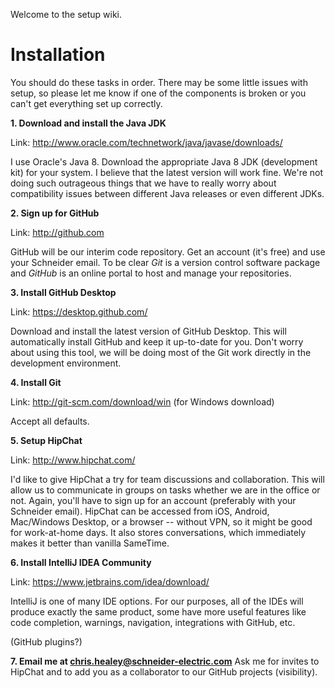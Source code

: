 Welcome to the setup wiki.

# Installation
You should do these tasks in order.  There may be some little issues with setup, so please let me know if one of the components is broken or you can't get everything set up correctly.

**1. Download and install the Java JDK**  

Link: <http://www.oracle.com/technetwork/java/javase/downloads/>

I use Oracle's Java 8.  Download the appropriate Java 8 JDK (development kit) for your system.  I believe that the latest version will work fine.  We're not doing such outrageous things that we have to really worry about compatibility issues between different Java releases or even different JDKs.

**2. Sign up for GitHub**

Link: <http://github.com>

GitHub will be our interim code repository.  Get an account (it's free) and use your Schneider email.  To be clear _Git_ is a version control software package and _GitHub_ is an online portal to host and manage your repositories.

**3. Install GitHub Desktop**

Link: <https://desktop.github.com/>

Download and install the latest version of GitHub Desktop. This will automatically install GitHub and keep it up-to-date for you.  Don't worry about using this tool, we will be doing most of the Git work directly in the development environment.

**4. Install Git**

Link: <http://git-scm.com/download/win> (for Windows download)

Accept all defaults.


**5. Setup HipChat**

Link: <http://www.hipchat.com/>

I'd like to give HipChat a try for team discussions and collaboration.  This will allow us to communicate in groups on tasks whether we are in the office or not.  Again, you'll have to sign up for an account (preferably with your Schneider email).  HipChat can be accessed from iOS, Android, Mac/Windows Desktop, or a browser -- without VPN, so it might be good for work-at-home days.  It also stores conversations, which immediately makes it better than vanilla SameTime.

**6. Install IntelliJ IDEA Community**

Link: <https://www.jetbrains.com/idea/download/>

IntelliJ is one of many IDE options.  For our purposes, all of the IDEs will produce exactly the same product, some have more useful features like code completion, warnings, navigation, integrations with GitHub, etc.  

(GitHub plugins?)

**7. Email me at chris.healey@schneider-electric.com**
Ask me for invites to HipChat and to add you as a collaborator to our GitHub projects (visibility).
